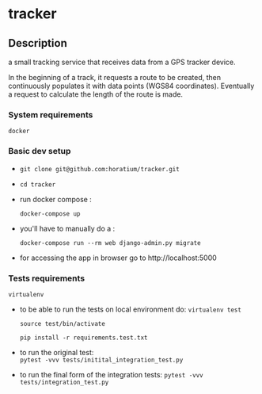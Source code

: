 # tracker

Description
-----------
a small tracking service that receives data from a GPS tracker device.

In the beginning of a track, it requests a route to be created, then continuously populates it with data points (WGS84 coordinates). Eventually a request to calculate the length of the route is made.

### System requirements

    docker

### Basic dev setup

* `git clone git@github.com:horatium/tracker.git`

* `cd tracker`

* run docker compose :

    `docker-compose up`

* you'll have to manually do a :

    `docker-compose run --rm web django-admin.py migrate`

* for accessing the app in browser go to http://localhost:5000

### Tests requirements

    virtualenv

* to be able to run the tests on local environment do:
    `virtualenv test`
    
    `source test/bin/activate`
    
    `pip install -r requirements.test.txt`
    
* to run the original test:    
    `pytest -vvv tests/initital_integration_test.py`
    
* to run the final form of the integration tests:
    `pytest -vvv tests/integration_test.py`


